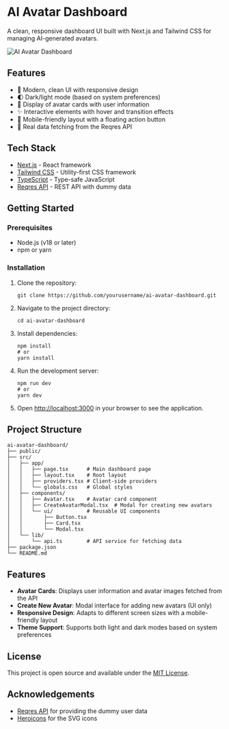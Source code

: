 # AI Avatar Dashboard

A clean, responsive dashboard UI built with Next.js and Tailwind CSS for managing AI-generated avatars.

![AI Avatar Dashboard](https://i.imgur.com/YOUR_SCREENSHOT_HERE.jpg)

## Features

- 🎨 Modern, clean UI with responsive design
- 🌓 Dark/light mode (based on system preferences)
- 👤 Display of avatar cards with user information
- ✨ Interactive elements with hover and transition effects
- 📱 Mobile-friendly layout with a floating action button
- 🔄 Real data fetching from the Reqres API

## Tech Stack

- [Next.js](https://nextjs.org/) - React framework
- [Tailwind CSS](https://tailwindcss.com/) - Utility-first CSS framework
- [TypeScript](https://www.typescriptlang.org/) - Type-safe JavaScript
- [Reqres API](https://reqres.in/) - REST API with dummy data

## Getting Started

### Prerequisites

- Node.js (v18 or later)
- npm or yarn

### Installation

1. Clone the repository:
   ```
   git clone https://github.com/yourusername/ai-avatar-dashboard.git
   ```

2. Navigate to the project directory:
   ```
   cd ai-avatar-dashboard
   ```

3. Install dependencies:
   ```
   npm install
   # or
   yarn install
   ```

4. Run the development server:
   ```
   npm run dev
   # or
   yarn dev
   ```

5. Open [http://localhost:3000](http://localhost:3000) in your browser to see the application.

## Project Structure

```
ai-avatar-dashboard/
├── public/
├── src/
│   ├── app/
│   │   ├── page.tsx      # Main dashboard page
│   │   ├── layout.tsx    # Root layout
│   │   ├── providers.tsx # Client-side providers
│   │   └── globals.css   # Global styles
│   ├── components/
│   │   ├── Avatar.tsx    # Avatar card component
│   │   ├── CreateAvatarModal.tsx  # Modal for creating new avatars
│   │   └── ui/           # Reusable UI components
│   │       ├── Button.tsx
│   │       ├── Card.tsx
│   │       └── Modal.tsx
│   └── lib/
│       └── api.ts        # API service for fetching data
├── package.json
└── README.md
```

## Features

- **Avatar Cards**: Displays user information and avatar images fetched from the API
- **Create New Avatar**: Modal interface for adding new avatars (UI only)
- **Responsive Design**: Adapts to different screen sizes with a mobile-friendly layout
- **Theme Support**: Supports both light and dark modes based on system preferences

## License

This project is open source and available under the [MIT License](LICENSE).

## Acknowledgements

- [Reqres API](https://reqres.in/) for providing the dummy user data
- [Heroicons](https://heroicons.com/) for the SVG icons
